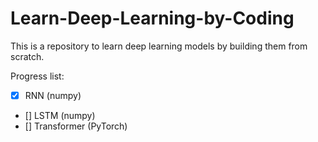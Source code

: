 # Learn-Deep-Learning-by-Coding 

This is a repository to learn deep learning models by building them from scratch.  
  
Progress list:
- [x] RNN (numpy)
- [] LSTM (numpy)
- [] Transformer (PyTorch)